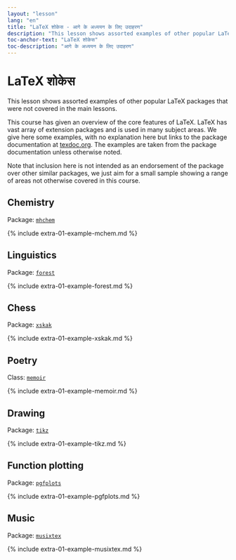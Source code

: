 ```yaml
---
layout: "lesson"
lang: "en"
title: "LaTeX शोकेस - आगे के अध्ययन के लिए उदाहरण"
description: "This lesson shows assorted examples of other popular LaTeX packages that were not covered in the main lessons."
toc-anchor-text: "LaTeX शोकेस"
toc-description: "आगे के अध्ययन के लिए उदाहरण"
---
```


# LaTeX शोकेस

<span
  class="summary">This lesson shows assorted examples of other popular LaTeX packages that were not covered in the main lessons.</span>

This course has given an overview of the core features of LaTeX.
LaTeX has vast array of extension packages and is used in many subject
areas.  We give here some examples, with no explanation here but links
to the package documentation at [texdoc.org](https://texdoc.org).
The examples are taken from the package documentation unless otherwise noted.

<p
  class="hint">Note that inclusion here is not intended as an endorsement of the package over other similar packages, we just aim for a small sample showing a range of areas not otherwise covered in this course.</p>

## Chemistry

Package: [`mhchem`](https://texdoc.org/pkg/mhchem)

{% include extra-01-example-mchem.md %}

## Linguistics

Package: [`forest`](https://texdoc.org/pkg/forest)

{% include extra-01-example-forest.md %}

## Chess

<!-- not 2017 -->
Package: [`xskak`](https://texdoc.org/pkg/xskak)

{% include extra-01-example-xskak.md %}


## Poetry

Class: [`memoir`](https://texdoc.org/pkg/memoir)

{% include extra-01-example-memoir.md %}


## Drawing
<!-- not 2017 -->
Package: [`tikz`](https://texdoc.org/pkg/tikz)


{% include extra-01-example-tikz.md %}


## Function plotting

Package: [`pgfplots`](https://texdoc.org/pkg/pgfplots)


{% include extra-01-example-pgfplots.md %}


## Music

Package: [`musixtex`](https://texdoc.org/pkg/musixtex)



{% include extra-01-example-musixtex.md %}
